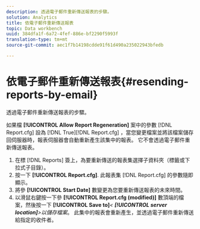 ```yaml
---
description: 透過電子郵件重新傳送報表的步驟。
solution: Analytics
title: 依電子郵件重新傳送報表
topic: Data workbench
uuid: 384dfa1f-6a72-4fef-886e-bf2290f5993f
translation-type: tm+mt
source-git-commit: aec1f7b14198cdde91f61d490a235022943bfedb

---
```



# 依電子郵件重新傳送報表{#resending-reports-by-email}

透過電子郵件重新傳送報表的步驟。

如果檔 **[!UICONTROL Allow Report Regeneration]** 案中的參數 [!DNL Report.cfg] 設為 [!DNL True][!DNL Report.cfg] ，當您變更檔案並將該檔案儲存回伺服器時，報表伺服器會自動重新產生該集中的報表。 它不會透過電子郵件重新傳送報表。

1. 在標 [!DNL Reports] 簽上，為要重新傳送的報表集選擇子資料夾（標籤或下拉式子目錄）。
1. 按一下 **[!UICONTROL Report.cfg]**. 此報表集 [!DNL Report.cfg] 的參數隨即顯示。
1. 將參 **[!UICONTROL Start Date]** 數變更為您要重新傳送報表的未來時間。
1. 以滑鼠右鍵按一下參 **[!UICONTROL Report.cfg (modified)]** 數頂端的檔案，然後按一下 **[!UICONTROL Save to]***&lt; **[!UICONTROL server location]**>以儲存檔案&#x200B;*。
此集中的報表會重新產生，並透過電子郵件重新傳送給指定的收件者。
